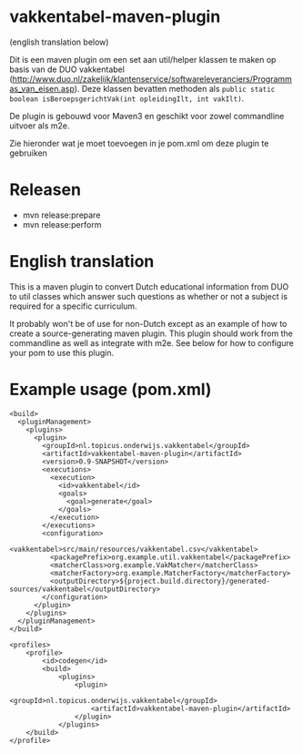 # vakkentabel-maven-plugin

(english translation below)

Dit is een maven plugin om een set aan util/helper klassen te maken op basis van de DUO vakkentabel (http://www.duo.nl/zakelijk/klantenservice/softwareleveranciers/Programmas_van_eisen.asp). Deze klassen bevatten methoden als `public static boolean isBeroepsgerichtVak(int opleidingIlt, int vakIlt)`.

De plugin is gebouwd voor Maven3 en geschikt voor zowel commandline uitvoer als m2e.

Zie hieronder wat je moet toevoegen in je pom.xml om deze plugin te gebruiken

Releasen
=========

* mvn release:prepare 
* mvn release:perform 

# English translation

This is a maven plugin to convert Dutch educational information from DUO to util classes which answer such questions as whether or not a subject is required for a specific curriculum.

It probably won't be of use for non-Dutch except as an example of how to create a source-generating maven plugin. This plugin should work from the commandline as well as integrate with m2e. See below for how to configure your pom to use this plugin.

# Example usage (pom.xml)

```
<build>
  <pluginManagement>
    <plugins>
      <plugin>
        <groupId>nl.topicus.onderwijs.vakkentabel</groupId>
        <artifactId>vakkentabel-maven-plugin</artifactId>
        <version>0.9-SNAPSHOT</version>
        <executions>
          <execution>
            <id>vakkentabel</id>
            <goals>
              <goal>generate</goal>
            </goals>
          </execution>
        </executions>
        <configuration>
          <vakkentabel>src/main/resources/vakkentabel.csv</vakkentabel>
          <packagePrefix>org.example.util.vakkentabel</packagePrefix>
          <matcherClass>org.example.VakMatcher</matcherClass>
          <matcherFactory>org.example.MatcherFactory</matcherFactory>
          <outputDirectory>${project.build.directory}/generated-sources/vakkentabel</outputDirectory>
        </configuration>
      </plugin>
    </plugins>
  </pluginManagement>
</build>

<profiles>
	<profile>
		<id>codegen</id>
		<build>
			<plugins>
				<plugin>
					<groupId>nl.topicus.onderwijs.vakkentabel</groupId>
					<artifactId>vakkentabel-maven-plugin</artifactId>
				</plugin>
			</plugins>
	</build>
</profile>
```
